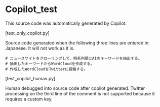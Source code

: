 # Copilot_test

This source code was automatically generated by Copilot.


[test_only_copilot.py]

Source code generated when the following three lines are entered in Japanese.
It will not work as it is.

```
# ニュースサイトをクローリングして、時系列順にAIのキーワードを抽出する。
# 抽出したキーワードからWordCloudを作成する。
# 作成したWordCloudをTwitterに投稿する。
```

[test_copilot_human.py]

Human debugged into source code after copilot generated.
Twitter processing on the third line of the comment is not supported because it requires a custom key.
